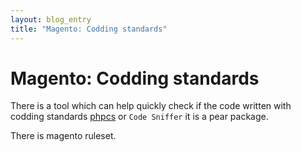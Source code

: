 ```yaml
---
layout: blog_entry
title: "Magento: Codding standards"
---
```


Magento: Codding standards
===============================

There is a tool which can help quickly check if the code written with codding standards
[phpcs](http://pear.php.net/package/PHP_CodeSniffer) or `Code Sniffer` it is a pear package.

There is magento ruleset.
<script src="https://gist.github.com/3900045.js"> </script>